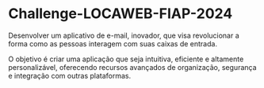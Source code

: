 # Challenge-LOCAWEB-FIAP-2024

Desenvolver um aplicativo de e-mail, inovador, que visa
revolucionar a forma como as pessoas interagem com suas
caixas de entrada.

O objetivo é criar uma aplicação que seja intuitiva, eficiente
e altamente personalizável, oferecendo recursos avançados
de organização, segurança e integração com outras
plataformas.

